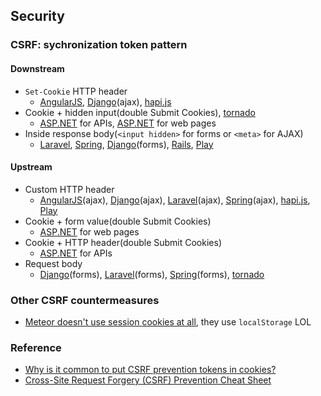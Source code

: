 ## Security

### CSRF: sychronization token pattern

#### Downstream

* `Set-Cookie` HTTP header
  * [AngularJS](https://docs.angularjs.org/api/ng/service/$http#cross-site-request-forgery-xsrf-protection), [Django](https://docs.djangoproject.com/en/dev/ref/contrib/csrf/)(ajax), [hapi.js](https://github.com/hapijs/crumb)
* Cookie + hidden input(double Submit Cookies), [tornado](http://www.tornadoweb.org/en/stable/guide/security.html)
  * [ASP.NET](http://www.asp.net/web-api/overview/security/preventing-cross-site-request-forgery-csrf-attacks) for APIs, [ASP.NET](http://www.asp.net/mvc/overview/security/xsrfcsrf-prevention-in-aspnet-mvc-and-web-pages) for web pages
* Inside response body(`<input hidden>` for forms or `<meta>` for AJAX)
  * [Laravel](https://laravel.com/docs/master/routing#csrf-protection), [Spring](https://docs.spring.io/spring-security/site/docs/current/reference/html/csrf.html), [Django](https://docs.djangoproject.com/en/dev/ref/contrib/csrf/)(forms), [Rails](http://guides.rubyonrails.org/security.html#csrf-countermeasures), [Play](https://www.playframework.com/documentation/2.5.x/ScalaCsrf)


#### Upstream

* Custom HTTP header
  * [AngularJS](https://docs.angularjs.org/api/ng/service/$http#cross-site-request-forgery-xsrf-protection)(ajax), [Django](https://docs.djangoproject.com/en/dev/ref/contrib/csrf/)(ajax), [Laravel](https://laravel.com/docs/master/routing#csrf-protection)(ajax), [Spring](https://docs.spring.io/spring-security/site/docs/current/reference/html/csrf.html)(ajax), [hapi.js](https://github.com/hapijs/crumb), [Play](https://www.playframework.com/documentation/2.5.x/ScalaCsrf)
* Cookie + form value(double Submit Cookies)
  * [ASP.NET](http://www.asp.net/mvc/overview/security/xsrfcsrf-prevention-in-aspnet-mvc-and-web-pages) for web pages
* Cookie + HTTP header(double Submit Cookies)
  * [ASP.NET](http://www.asp.net/web-api/overview/security/preventing-cross-site-request-forgery-csrf-attacks) for APIs
* Request body
  * [Django](https://docs.djangoproject.com/en/dev/ref/contrib/csrf/)(forms), [Laravel](https://laravel.com/docs/master/routing#csrf-protection)(forms), [Spring](https://docs.spring.io/spring-security/site/docs/current/reference/html/csrf.html)(forms), [tornado](http://www.tornadoweb.org/en/stable/guide/security.html)

### Other CSRF countermeasures

* [Meteor doesn't use session cookies at all](http://info.meteor.com/blog/session-cookies), they use `localStorage` LOL

### Reference

* [Why is it common to put CSRF prevention tokens in cookies?](http://stackoverflow.com/questions/20504846/why-is-it-common-to-put-csrf-prevention-tokens-in-cookies)
* [Cross-Site Request Forgery (CSRF) Prevention Cheat Sheet](https://www.owasp.org/index.php/Cross-Site_Request_Forgery_(CSRF)_Prevention_Cheat_Sheet)
